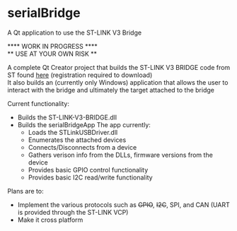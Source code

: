 # serialBridge
A Qt application to use the ST-LINK V3 Bridge

**** WORK IN PROGRESS ****  
** USE AT YOUR OWN RISK **  

A complete Qt Creator project that builds the ST-LINK V3 BRIDGE code from ST found [here](https://www.st.com/en/development-tools/stlink-v3-bridge.html) (registration required to download)  
It also builds an (currently only Windows) application that allows the user to interact with the bridge and ultimately the target attached to the bridge  
  
Current functionality:
+ Builds the ST-LINK-V3-BRIDGE.dll
+ Builds the serialBridgeApp
  The app currently:
    + Loads the STLinkUSBDriver.dll
    + Enumerates the attached devices
    + Connects/Disconnects from a device
    + Gathers verison info from the DLLs, firmware versions from the device
    + Provides basic GPIO control functionality
    + Provides basic I2C read/write functionality
  
Plans are to:
+ Implement the various protocols such as ~~GPIO~~, ~~I2C~~, SPI, and CAN (UART is provided through the ST-LINK VCP)
+ Make it cross platform

